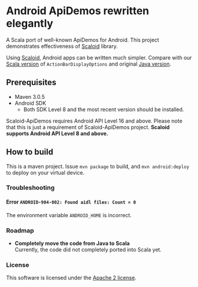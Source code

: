 # Android ApiDemos rewritten elegantly

A Scala port of well-known ApiDemos for Android. This project demonstrates effectiveness of [Scaloid](https://github.com/pocorall/scaloid/) library.

Using [Scaloid](https://github.com/pocorall/scaloid/), Android apps can be written much simpler. Compare with our [Scala version](https://github.com/pocorall/scaloid-apidemos/blob/master/src/main/java/com/example/android/apis/app/ActionBarDisplayOptions.scala) of `ActionBarDisplayOptions` and original [Java version](http://grepcode.com/file/repository.grepcode.com/java/ext/com.google.android/android-apps/4.1.1_r1/com/example/android/apis/app/ActionBarDisplayOptions.java).


## Prerequisites

* Maven 3.0.5
* Android SDK
  - Both SDK Level 8 and the most recent version should be installed.

Scaloid-ApiDemos requires Android API Level 16 and above.
Please note that this is just a requirement of Scaloid-ApiDemos project.
**Scaloid supports Android API Level 8 and above.**

## How to build

This is a maven project. Issue `mvn package` to build, and `mvn android:deploy` to deploy on your virtual device.

### Troubleshooting

#### Error `ANDROID-904-002: Found aidl files: Count = 0`
The environment variable `ANDROID_HOME` is incorrect.

### Roadmap

* **Completely move the code from Java to Scala** <br/>
  Currently, the code did not completely ported into Scala yet.
  
### License

This software is licensed under the [Apache 2 license](http://www.apache.org/licenses/LICENSE-2.0.html).
